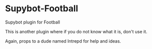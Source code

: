 Supybot-Football
================

Supybot plugin for Football 

This is another plugin where if you do not know what it is, don't use it. 

Again, props to a dude named Intrepd for help and ideas.
